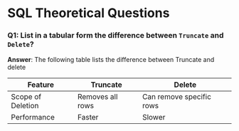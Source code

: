 # SQL Theoretical Questions

### Q1: List in a tabular form the difference between `Truncate` and `Delete`? 

**Answer**: The following table lists the difference between Truncate and delete

 

| Feature           | Truncate         | Delete                   |
| ----------------- | ---------------- | ------------------------ |
| Scope of Deletion | Removes all rows | Can remove specific rows |
| Performance       | Faster           | Slower                   |

